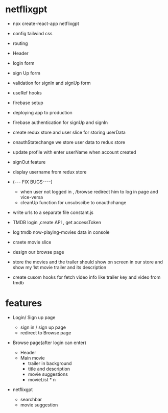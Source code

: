 # netflixgpt

- npx create-react-app netflixgpt
- config tailwind css
- routing
- Header
- login form
- sign Up form
- validation for signIn and signUp form
- useRef hooks
- firebase setup
- deploying app to production
- firebase authentication for signUp and signIn
- create redux store and user slice for storing userData
- onauthStatechange we store user data to redux store
- update profile with enter userName when account created
- signOut feature
- display username from redux store

- (--- FIX BUGS----)
  - when user not logged in , /browse redirect him to log in page and vice-versa
  - cleanUp function for unsubscibe to onauthchange
- write urls to a separate file constant.js
- TMDB login ,create API , get accessToken
- log tmdb now-playing-movies data in console
- craete movie slice
- design our browse page
- store the movies and the trailer should show on screen in our store and show my 1st movie trailer and its description
- create cusom hooks for fetch video info like trailer key and video from tmdb

# features

- Login/ Sign up page

  - sign in / sign up page
  - redirect to Browse page

- Browse page(after login can enter)

  - Header
  - Main movie
    - trailer in background
    - title and description
    - movie suggestions
    - movieList \* n

- netflixgpt
  - searchbar
  - movie suggestion
